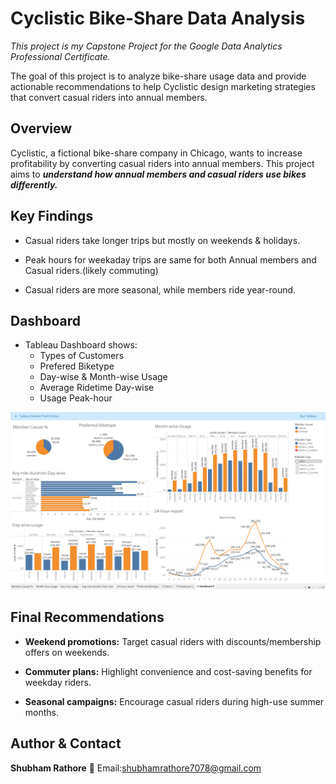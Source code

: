 # Cyclistic Bike-Share Data Analysis
_This project is my Capstone Project for the Google Data Analytics Professional Certificate._

The goal of this project is to analyze bike-share usage data and provide actionable recommendations to help Cyclistic design marketing strategies that convert casual riders into annual members.

## Overview

Cyclistic, a fictional bike-share company in Chicago, wants to increase profitability by converting casual riders into annual members. This project aims to ***understand how annual members and casual riders use bikes differently.***

## Key Findings

- Casual riders take longer trips but mostly on weekends & holidays.

- Peak hours for weekaday trips are same for both Annual members and Casual riders.(likely commuting)

- Casual riders are more seasonal, while members ride year-round.

## Dashboard
- Tableau Dashboard shows:
    - Types of Customers
    - Prefered Biketype
    - Day-wise & Month-wise Usage
    - Average Ridetime Day-wise
    - Usage Peak-hour

![Dashboard Screenshot](dashboard/dashboard.png)

## Final Recommendations

- **Weekend promotions:** Target casual riders with discounts/membership offers on weekends.

- **Commuter plans:** Highlight convenience and cost-saving benefits for weekday riders.

- **Seasonal campaigns:** Encourage casual riders during high-use summer months.

## Author & Contact
**Shubham Rathore**
📧 Email:shubhamrathore7078@gmail.com
